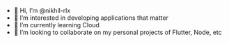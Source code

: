- 👋 Hi, I’m @nikhil-rlx
- 👀 I’m interested in developing applications that matter
- 🌱 I’m currently learning Cloud
- 💞️ I’m looking to collaborate on my personal projects of Flutter, Node, etc

<!---
nikhil-rlx/nikhil-rlx is a ✨ special ✨ repository because its `README.md` (this file) appears on your GitHub profile.
You can click the Preview link to take a look at your changes.
--->
